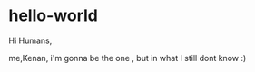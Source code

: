 hello-world
===========

Hi Humans,

me,Kenan, i'm gonna be the one , but in what I still dont know :)
